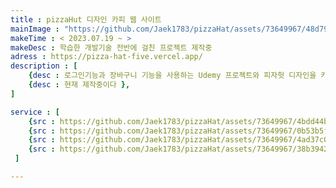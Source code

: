 ```yaml
---
title : pizzaHut 디자인 카피 웹 사이트
mainImage : "https://github.com/Jaek1783/pizzaHat/assets/73649967/48d790b2-03d1-46b6-9acf-4b38ffd8c5ce"
makeTime : < 2023.07.19 ~ >
makeDesc : 학습한 개발기술 전반에 걸친 프로젝트 제작중
adress : https://pizza-hat-five.vercel.app/
description : [
    {desc : 로그인기능과 장바구니 기능을 사용하는 Udemy 프로젝트와 피자헛 디자인을 카피하여 만든 웹사이트 },
    {desc : 현재 제작중이다 },
]

service : [
    {src : https://github.com/Jaek1783/pizzaHat/assets/73649967/4bdd44b1-134e-41ff-befc-35d010128d05},
    {src : https://github.com/Jaek1783/pizzaHat/assets/73649967/0b53b5f6-aa3c-4383-b367-1ccd12789289},
    {src : https://github.com/Jaek1783/pizzaHat/assets/73649967/4ad37c05-25d6-404d-b98b-d9dd1a853474},
    {src : https://github.com/Jaek1783/pizzaHat/assets/73649967/38b3942e-e9e8-4cd9-b353-f37cf6764982},
 ]

---
```

